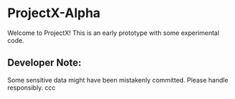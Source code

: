 # ProjectX-Alpha
Welcome to ProjectX! This is an early prototype with some experimental code. 

## Developer Note:
Some sensitive data might have been mistakenly committed. Please handle responsibly.
ccc
